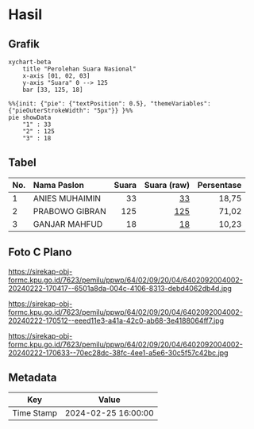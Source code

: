 # Hasil

## Grafik

```mermaid
xychart-beta
    title "Perolehan Suara Nasional"
    x-axis [01, 02, 03]
    y-axis "Suara" 0 --> 125
    bar [33, 125, 18]
```

```mermaid
%%{init: {"pie": {"textPosition": 0.5}, "themeVariables": {"pieOuterStrokeWidth": "5px"}} }%%
pie showData
    "1" : 33
    "2" : 125
    "3" : 18
```

## Tabel

| No. | Nama Paslon    | Suara | Suara (raw) | Persentase |
|:--- |:-------------- | -----:| -----------:| ----------:|
| 1   | ANIES MUHAIMIN | 33    | [33][p-1]   | 18,75      |
| 2   | PRABOWO GIBRAN | 125   | [125][p-2]  | 71,02      |
| 3   | GANJAR MAHFUD  | 18    | [18][p-3]   | 10,23      |


[p-1]: https://github.com/gigit-pemilu/pemilu-2024/blob/main/pilpres/hitung-suara/sub/64-kalimantan-timur/sub/02-kutai-kartanegara/sub/09-kenohan/sub/2004-kahala/sub/002-tps/sub/paslon-1.txt
[p-2]: https://github.com/gigit-pemilu/pemilu-2024/blob/main/pilpres/hitung-suara/sub/64-kalimantan-timur/sub/02-kutai-kartanegara/sub/09-kenohan/sub/2004-kahala/sub/002-tps/sub/paslon-2.txt
[p-3]: https://github.com/gigit-pemilu/pemilu-2024/blob/main/pilpres/hitung-suara/sub/64-kalimantan-timur/sub/02-kutai-kartanegara/sub/09-kenohan/sub/2004-kahala/sub/002-tps/sub/paslon-3.txt

## Foto C Plano

https://sirekap-obj-formc.kpu.go.id/7623/pemilu/ppwp/64/02/09/20/04/6402092004002-20240222-170417--6501a8da-004c-4106-8313-debd4062db4d.jpg

https://sirekap-obj-formc.kpu.go.id/7623/pemilu/ppwp/64/02/09/20/04/6402092004002-20240222-170512--eeed11e3-a41a-42c0-ab68-3e4188064ff7.jpg

https://sirekap-obj-formc.kpu.go.id/7623/pemilu/ppwp/64/02/09/20/04/6402092004002-20240222-170633--70ec28dc-38fc-4ee1-a5e6-30c5f57c42bc.jpg


## Metadata

| Key        | Value               |
| ---------- | ------------------- |
| Time Stamp | 2024-02-25 16:00:00 |



